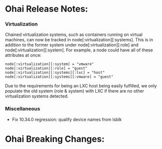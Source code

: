 <!---
This file is reset every time a new release is done. The contents of this file are for the currently unreleased version.

Example Note:

## Example Heading
Details about the thing that changed that needs to get included in the Release Notes in markdown.
-->
# Ohai Release Notes:

### Virtualization

Chained virtualization systems, such as containers running on virtual machines, can now be tracked in
node[:virtualization][:systems]. This is in addition to the former system under node[:virtualization][:role] and
node[:virtualization][:system]. For example, a node could have all of these attributes at once:

```
node[:virtualization][:system] = "vmware"
node[:virtualization][:role] = "guest"
node[:virtualization][:systems][:lxc] = "host"
node[:virtualization][:systems][:vmware] = "guest"
```

Due to the requirements for being an LXC host being easily fulfilled, we only
populate the old system (role & system) with LXC if there are no other virtualization systems detected.

### Miscellaneous
* Fix 10.34.0 regression: qualify device names from lsblk

# Ohai Breaking Changes:
